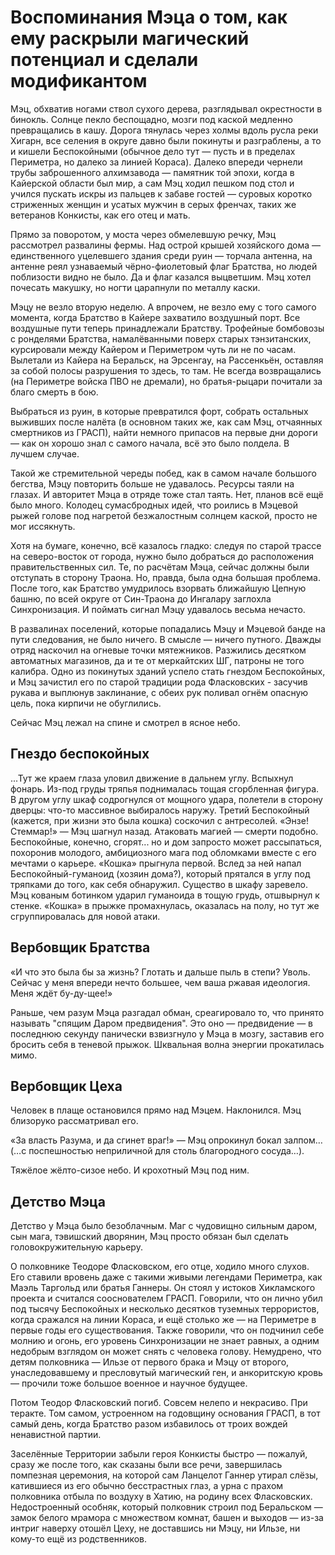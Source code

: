 # Воспоминания Мэца о том, как ему раскрыли магический потенциал и сделали модификантом

Мэц, обхватив ногами ствол сухого дерева, разглядывал окрестности в бинокль. Солнце пекло беспощадно, мозги под каской медленно превращались в кашу. Дорога тянулась через холмы вдоль русла реки Хигарн, все селения в округе давно были покинуты и разграблены, а то и кишели Беспокойными (обычное дело тут — пусть и в пределах Периметра, но далеко за линией Кораса). Далеко впереди чернели  трубы заброшенного алхимзавода — памятник той эпохи, когда в Кайерской области был мир, а сам Мэц ходил пешком под стол и учился пускать искры из пальцев к забаве гостей — суровых коротко стриженных женщин и усатых мужчин в серых френчах, таких же ветеранов Конкисты, как его отец и мать.

Прямо за поворотом, у моста через обмелевшую речку, Мэц рассмотрел развалины фермы. Над острой крышей хозяйского дома — единственного уцелевшего здания среди руин — торчала антенна, на антенне реял узнаваемый чёрно-фиолетовый флаг Братства, но людей поблизости видно не было. Да и флаг казался выцветшим. Мэц хотел почесать макушку, но ногти царапнули по металлу каски.

Мэцу не везло вторую неделю. А впрочем, не везло ему с того самого момента, когда Братство в Кайере захватило воздушный порт. Все воздушные пути теперь принадлежали Братству. Трофейные бомбовозы с ронделями Братства, намалёванными поверх старых тэнзитанских, курсировали между Кайером и Периметром чуть ли не по часам. Вылетали из Кайера на Беральск, на Эрсенгау, на Рассенкьён, оставляя за собой полосы разрушения то здесь, то там. Не всегда возвращались (на Периметре войска ПВО не дремали), но братья-рыцари почитали за благо смерть в бою.

Выбраться из руин, в которые превратился форт, собрать остальных выживших после налёта (в основном таких же, как сам Мэц, отчаянных смертников из ГРАСП), найти немного припасов на первые дни дороги — как он хорошо знал с самого начала, всё это было полдела. В лучшем случае.

Такой же стремительной череды побед, как в самом начале большого бегства, Мэцу повторить больше не удавалось. Ресурсы таяли на глазах. И авторитет Мэца в отряде тоже стал таять. Нет, планов всё ещё было много. Колодец сумасбродных идей, что роились в Мэцевой рыжей голове под нагретой безжалостным солнцем каской, просто не мог иссякнуть.

Хотя на бумаге, конечно, всё казалось гладко: следуя по старой трассе на северо-восток от города, нужно было добраться до расположения правительственных сил. Те, по расчётам Мэца, сейчас должны были отступать в сторону Траона. Но, правда, была одна большая проблема. После того, как Братство умудрилось взорвать ближайшую Цепную башню, по всей округе от Син-Траона до Ингалару заглохла Синхронизация. И поймать сигнал Мэцу удавалось весьма нечасто.

В развалинах поселений, которые попадались Мэцу и Мэцевой банде на пути следования, не было ничего. В смысле — ничего путного. Дважды отряд наскочил на огневые точки мятежников. Разжились десятком автоматных магазинов, да и те от меркайтских ШГ, патроны не того калибра. Одно из покинутых зданий успело стать гнездом Беспокойных, и Мэц зачистил его по старой традиции рода Фласковских - засучив рукава и выплюнув заклинание, с обеих рук поливал огнём опасную цель, пока кирпичи не обуглились.



Сейчас Мэц лежал на спине и смотрел в ясное небо.

## Гнездо беспокойных

...Тут же краем глаза уловил движение в дальнем углу. Вспыхнул фонарь. Из-под груды тряпья поднималась тощая сгорбленная фигура. В другом углу шкаф содрогнулся от мощного удара, полетели в сторону дверцы: что-то массивное выбиралось наружу. Третий Беспокойный (кажется, при жизни это была кошка) соскочил с антресолей. «Энзе! Стеммар!» — Мэц шагнул назад. Атаковать магией — смерти подобно. Беспокойные, конечно, сгорят... но и дом запросто может рассыпаться, похоронив молодого, амбициозного мага под обломками вместе с его мечтами о карьере.
«Кошка» прыгнула первой. Вслед за ней напал Беспокойный-гуманоид (хозяин дома?), который прятался в углу под тряпками до того, как себя обнаружил. Существо в шкафу заревело.
Мэц кованым ботинком ударил гуманоида в тощую грудь, отшвырнул к стенке. «Кошка» в прыжке промахнулась, оказалась на полу, но тут же сгруппировалась для новой атаки.

## Вербовщик Братства

«И что это была бы за жизнь? Глотать и дальше пыль в степи? Уволь. Сейчас у меня впереди нечто большее, чем ваша ржавая идеология. Меня ждёт бу-ду-щее!»

Раньше, чем разум Мэца разгадал обман, среагировало то, что принято называть "спящим Даром предвидения". Это оно — предвидение — в последнюю секунду панически взвизгнуло у Мэца в мозгу, заставив его бросить себя в теневой прыжок.
Шквальная волна энергии прокатилась мимо.


## Вербовщик Цеха

Человек в плаще остановился прямо над Мэцем. Наклонился. Мэц близоруко рассматривал его.




«За власть Разума, и да сгинет враг!» — Мэц опрокинул бокал залпом… (…с поспешностью неприличной для столь благородного сосуда…).

Тяжёлое жёлто-сизое небо. И крохотный Мэц под ним.

## Детство Мэца

Детство у Мэца было безоблачным. Маг с чудовищно сильным даром, сын мага, тэвишский дворянин, Мэц просто обязан был сделать головокружительную карьеру.

О полковнике Теодоре Фласковском, его отце, ходило много слухов. Его ставили вровень даже с такими живыми легендами Периметра, как Маэль Таргольд или братья Ганнеры. Он стоял у истоков Хикламского проекта и считался сооснователем ГРАСП. Говорили, что он лично убил под тысячу Беспокойных и несколько десятков туземных террористов, когда сражался на линии Кораса, и ещё столько же — на Периметре в первые годы его существования. Также говорили, что он подчинил себе молнию и огонь, его уровень Синхронизации не знает равных, а одним недобрым взглядом он может снять с человека голову. Немудрено, что детям полковника — Ильзе от первого брака и Мэцу от второго, унаследовавшему и пресловутый магический ген, и анкоритскую кровь — прочили тоже большое военное и научное будущее.

Потом Теодор Фласковский погиб. Совсем нелепо и некрасиво. При теракте. Том самом, устроенном на годовщину основания ГРАСП, в тот самый день, когда Братство разом избавилось от троих вождей ненавистной партии.

Заселённые Территории забыли героя Конкисты быстро — пожалуй, сразу же после того, как сказаны были все речи, завершилась помпезная церемония, на которой сам Ланцелот Ганнер утирал слёзы, катившиеся из его обычно бесстрастных глаз, а урна с прахом полковника отбыла по воздуху в Хатию, на родину всех Фласковских. Недостроенный особняк, который полковник строил под Беральском — замок белого мрамора с множеством комнат, башен и выходов — из-за интриг наверху отошёл Цеху, не доставшись ни Мэцу, ни Ильзе, ни кому-то ещё из родственников.
